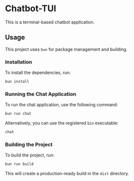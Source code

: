 # Chatbot-TUI

This is a terminal-based chatbot application.

## Usage

This project uses `bun` for package management and building.

### Installation

To install the dependencies, run:

```bash
bun install
```

### Running the Chat Application

To run the chat application, use the following command:

```bash
bun run chat
```

Alternatively, you can use the registered `bin` executable:

```bash
chat
```

### Building the Project

To build the project, run:

```bash
bun run build
```

This will create a production-ready build in the `dist` directory.
